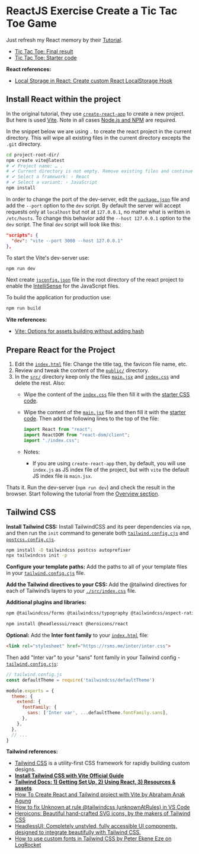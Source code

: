 # ReactJS Exercise Create a Tic Tac Toe Game

Just refresh my React memory by their [Tutorial](https://reactjs.org/tutorial/tutorial.html).

* [Tic Tac Toe: Final result](https://codepen.io/gaearon/pen/gWWZgR?editors=0010)
* [Tic Tac Toe: Starter code](https://codepen.io/gaearon/pen/oWWQNa?editors=0010)

**React references:**

* [Local Storage in React: Create custom React LocalStorage Hook](https://www.robinwieruch.de/local-storage-react/#react-local-storage-hook)

## Install React within the project

In the original tutorial, they use [`create-react-app`](https://reactjs.org/docs/create-a-new-react-app.html) to create a new project. But here is used [Vite](https://vitejs.dev/). Note in all cases [Node.js and NPM](https://wiki.metalevel.tech/wiki/Node.js_Getting_Started) are required.

In the snippet below we are using `.` to create the react project in the current directory. This will wipe all existing files in the current directory excepts the `.git` directory.

```bash
cd project-root-dir/
npm create vite@latest
# ✔ Project name: … .
# ✔ Current directory is not empty. Remove existing files and continue? … yes
# ✔ Select a framework: › React
# ✔ Select a variant: › JavaScript
npm install
```

In order to change the port of the dev-server, edit the [`package.json`](package.json) file and add the `--port` option to the `dev` script. By default the server will accept requests only at `localhost` but not at `127.0.0.1`, no matter what is written in `/etc/hosts`. To change this behavior add the `--host 127.0.0.1` option to the `dev` script. The final `dev` script will look like this:

```json
"scripts": {
  "dev": "vite --port 3000 --host 127.0.0.1"
},
```

To start the Vite's dev-server use:

```bash
npm run dev
```

Next create [`jsconfig.json`](jsconfig.json) file in the root directory of the react project to enable the [IntelliSense](https://code.visualstudio.com/docs/languages/javascript#_intellisense) for the JavaScript files.

To build the application for production use:

```bash
npm run build
```

**Vite references:**

* [Vite: Options for assets building without adding hash](https://github.com/vitejs/vite/issues/378)

## Prepare React for the Project

1. Edit the [`index.html`](index.html) file: Change the title tag, the favicon file name, etc.
2. Review and tweak the content of the [`public/`](`public/`) directory.
3. In the [`src/`](src/) directory keep only the files [`main.jsx`](src/main.jsx) and [`index.css`](src/index.css) and delete the rest. Also:
   * Wipe the content of the [`index.css`](src/index.css) file then fill it with the [starter CSS code](https://codepen.io/gaearon/pen/oWWQNa?editors=0100).
   * Wipe the content of the [`main.jsx`](src/main.jsx) file and then fill it with the [starter code](https://codepen.io/gaearon/pen/oWWQNa?editors=0010). Then add the following lines to the top of the file:

      ```jsx
      import React from "react";
      import ReactDOM from "react-dom/client";
      import "./index.css";
      ```

   * Notes:

     * If you are using `create-react-app` then, by default, you will use `index.js` as JS index file of the project, but with `vite` the default JS index file is `main.jsx`.

Thats it. Run the dev-server (`npm run dev`) and check the result in the browser. Start following the tutorial from the [Overview section](https://reactjs.org/tutorial/tutorial.html#overview).

## Tailwind CSS

**Install Tailwind CSS:** Install TailwindCSS and its peer dependencies via `npm`, and then run the `init` command to generate both [`tailwind.config.cjs`](tailwind.config.cjs) and [`postcss.config.cjs`](postcss.config.cjs).

```bash
npm install -D tailwindcss postcss autoprefixer
npx tailwindcss init -p
```

**Configure your template paths:** Add the paths to all of your template files in your [`tailwind.config.cjs`](tailwind.config.cjs) file.

**Add the Tailwind directives to your CSS:** Add the @tailwind directives for each of Tailwind’s layers to your [`./src/index.css`](src/index.css) file.

**Additional plugins and libraries:**

```bash
npm @tailwindcss/forms @tailwindcss/typography @tailwindcss/aspect-ratio

npm install @headlessui/react @heroicons/react
```

**Optional:** Add the **Inter font family** to your [`index.html`](index.html) file:

```html
<link rel="stylesheet" href="https://rsms.me/inter/inter.css">
```

Then add "Inter var" to your "sans" font family in your Tailwind config - [`tailwind.config.cjs`](tailwind.config.cjs):

```js
// tailwind.config.js
const defaultTheme = require('tailwindcss/defaultTheme')

module.exports = {
  theme: {
    extend: {
      fontFamily: {
        sans: ['Inter var', ...defaultTheme.fontFamily.sans],
      },
    },
  },
  // ...
}
```

**Tailwind references:**

* [Tailwind CSS](https://tailwindcss.com/) is a utility-first CSS framework for rapidly building custom designs.
* [**Install Tailwind CSS with Vite Official Guide**](https://tailwindcss.com/docs/guides/vite)
* [**Tailwind Docs: 1) Getting Set Up, 2) Using React, 3) Resources & assets**](https://tailwindui.com/documentation#react-installing-dependencies)
* [How To Create React and Tailwind project with Vite by Abraham Anak Agung](https://anakagung.com/blog/how-to-create-react-and-tailwind-project-with-vite/)
* [How to fix Unknown at rule @tailwindcss (unknownAtRules) in VS Code](https://flaviocopes.com/fix-unknown-at-rule-tailwind/)
* [Heroicons: Beautiful hand-crafted SVG icons, by the makers of Tailwind CSS](https://heroicons.com/)
* [HeadlessUI: Completely unstyled, fully accessible UI components, designed to integrate beautifully with Tailwind CSS.](https://headlessui.com/)
* [How to use custom fonts in Tailwind CSS by Peter Ekene Eze on LogRocket](https://blog.logrocket.com/how-to-use-custom-fonts-tailwind-css/)
